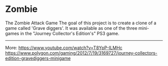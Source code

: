 # Zombie
The Zombie Attack Game
The goal of this project is to create a clone of a game called 'Grave diggers'. 
It was available as one of the three mini-games in the "Journey Collector's Edition's" PS3 game.

--------------------------------------------
More:
https://www.youtube.com/watch?v=T8YpP-ILMHc
https://www.polygon.com/gaming/2012/7/19/3169727/journey-collectors-edition-gravediggers-minigame
